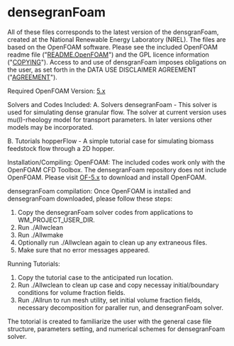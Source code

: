 # densegranFoam

All of these files corresponds to the latest version of the densgranFoam, created at the National Renewable Energy Laboratory (NREL).  The files are based on the OpenFOAM software. Please see the included OpenFOAM readme file ("[README.OpenFOAM](https://github.com/NREL/densegranFoam/blob/main/README.OpenFOAM)") and the GPL licence information ("[COPYING](https://github.com/NREL/densegranFoam/blob/main/COPYING)"). Access to and use of densgranFoam imposes obligations on the user, as set forth in the DATA USE DISCLAIMER AGREEMENT ("[AGREEMENT](https://github.com/NREL/densegranFoam/blob/main/AGREEMENT)").

Required OpenFOAM Version:  [5.x](https://github.com/OpenFOAM/OpenFOAM-5.x)

Solvers and Codes Included:
A.  Solvers
    densegranFoam - This solver is used for simulating dense granular flow. The solver at current version uses mu(I)-rheology model for transport parameters. In later versions other models may be incorporated. 

B.  Tutorials
    hopperFlow - A simple tutorial case for simulating biomass feedstock flow through a 2D hopper.

Installation/Compiling:
OpenFOAM:
   The included codes work only with the OpenFOAM CFD Toolbox. The densegranFoam repository does not include OpenFOAM. Please visit [OF-5.x](https://github.com/OpenFOAM/OpenFOAM-5.x) to download and install OpenFOAM.  


densegranFoam compilation:
   Once OpenFOAM is installed and densegranFoam downloaded, please follow these steps:
   1. Copy the densegranFoam solver codes from applications to WM_PROJECT_USER_DIR.
   2. Run ./Allwclean
   3. Run ./Allwmake
   4. Optionally run ./Allwclean again to clean up any extraneous files.
   5. Make sure that no error messages appeared.  

Running Tutorials:
   1. Copy the tutorial case to the anticipated run location.
   2. Run ./Allwclean to clean up case and copy necessay initial/boundary conditions for volume fraction fields.
   3. Run ./Allrun to run mesh utility, set initial volume fraction fields, necessary decomposition for paraller run, and densegranFoam solver.

The totorial is created to familiarize the user with the general case file structure, parameters setting, and numerical schemes for densegranFoam solver.
